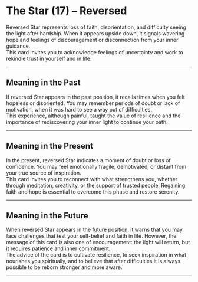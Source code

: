 # The Star (17) – Reversed

Reversed Star represents loss of faith, disorientation, and difficulty seeing the light after hardship. When it appears upside down, it signals wavering hope and feelings of discouragement or disconnection from your inner guidance.  
This card invites you to acknowledge feelings of uncertainty and work to rekindle trust in yourself and in life.

---

## Meaning in the Past  
If reversed Star appears in the past position, it recalls times when you felt hopeless or disoriented. You may remember periods of doubt or lack of motivation, when it was hard to see a way out of difficulties.  
This experience, although painful, taught the value of resilience and the importance of rediscovering your inner light to continue your path.

---

## Meaning in the Present  
In the present, reversed Star indicates a moment of doubt or loss of confidence. You may feel emotionally fragile, demotivated, or distant from your true source of inspiration.  
This card invites you to reconnect with what strengthens you, whether through meditation, creativity, or the support of trusted people. Regaining faith and hope is essential to overcome this phase and restore serenity.

---

## Meaning in the Future  
When reversed Star appears in the future position, it warns that you may face challenges that test your self-belief and faith in life. However, the message of this card is also one of encouragement: the light will return, but it requires patience and inner commitment.  
The advice of the card is to cultivate resilience, to seek inspiration in what nourishes you spiritually, and to believe that after difficulties it is always possible to be reborn stronger and more aware.

---

